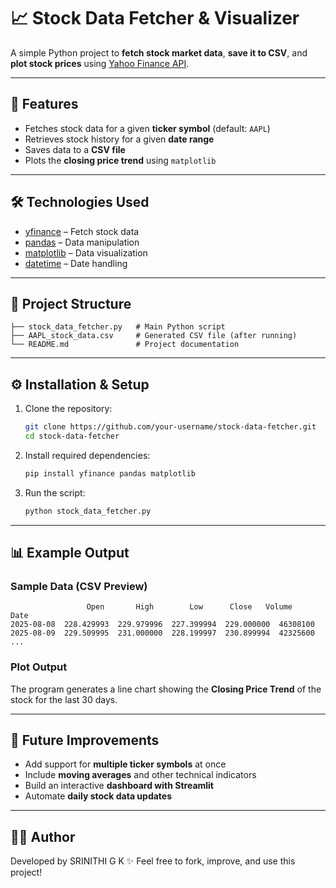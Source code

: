 

# 📈 Stock Data Fetcher & Visualizer

A simple Python project to **fetch stock market data**, **save it to CSV**, and **plot stock prices** using [Yahoo Finance API](https://pypi.org/project/yfinance/).

---

## 🚀 Features

* Fetches stock data for a given **ticker symbol** (default: `AAPL`)
* Retrieves stock history for a given **date range**
* Saves data to a **CSV file**
* Plots the **closing price trend** using `matplotlib`

---

## 🛠️ Technologies Used

* [yfinance](https://pypi.org/project/yfinance/) – Fetch stock data
* [pandas](https://pandas.pydata.org/) – Data manipulation
* [matplotlib](https://matplotlib.org/) – Data visualization
* [datetime](https://docs.python.org/3/library/datetime.html) – Date handling

---

## 📂 Project Structure

```
├── stock_data_fetcher.py   # Main Python script
├── AAPL_stock_data.csv     # Generated CSV file (after running)
└── README.md               # Project documentation
```

---

## ⚙️ Installation & Setup

1. Clone the repository:

   ```bash
   git clone https://github.com/your-username/stock-data-fetcher.git
   cd stock-data-fetcher
   ```

2. Install required dependencies:

   ```bash
   pip install yfinance pandas matplotlib
   ```

3. Run the script:

   ```bash
   python stock_data_fetcher.py
   ```

---

## 📊 Example Output

### Sample Data (CSV Preview)

```
                 Open       High        Low      Close   Volume
Date                                                          
2025-08-08  228.429993  229.979996  227.399994  229.000000  46308100
2025-08-09  229.509995  231.000000  228.199997  230.899994  42325600
...
```

### Plot Output

The program generates a line chart showing the **Closing Price Trend** of the stock for the last 30 days.

---

## 🔮 Future Improvements

* Add support for **multiple ticker symbols** at once
* Include **moving averages** and other technical indicators
* Build an interactive **dashboard with Streamlit**
* Automate **daily stock data updates**

---

## 👨‍💻 Author

Developed by SRINITHI G K ✨
Feel free to fork, improve, and use this project!

